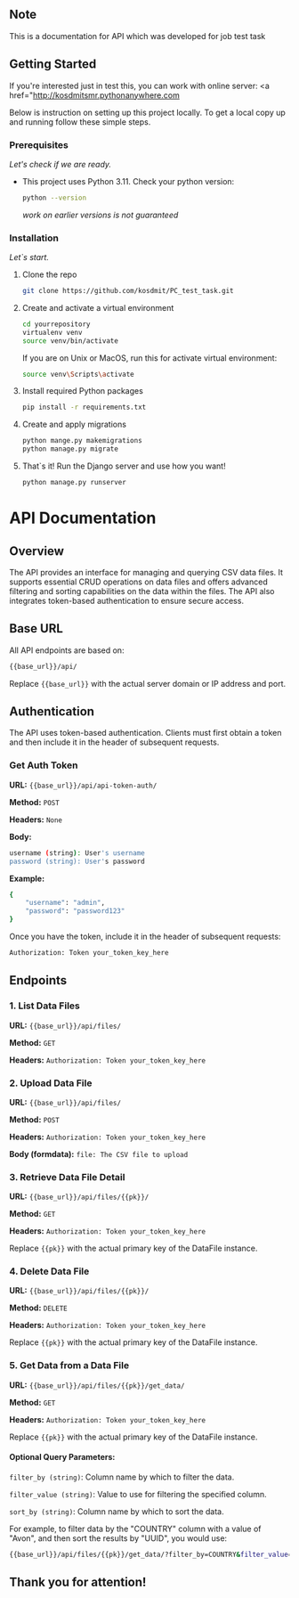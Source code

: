 ## Note
This is a documentation for API which was developed for job test task

## Getting Started

If you're interested just in test this, you can work with online server: <a href="http://kosdmitsmr.pythonanywhere.com</a>

Below is instruction on setting up this project locally.
To get a local copy up and running follow these simple steps.

### Prerequisites
_Let's check if we are ready._

* This project uses Python 3.11. Check your python version:
  ```sh
  python --version
  ```
  *work on earlier versions is not guaranteed*

### Installation

_Let`s start._

1. Clone the repo
   ```sh
   git clone https://github.com/kosdmit/PC_test_task.git
   ```
2. Create and activate a virtual environment
   ```sh
   cd yourrepository
   virtualenv venv
   source venv/bin/activate
   ```
   If you are on Unix or MacOS, run this for activate virtual environment:  
   ```sh
   source venv\Scripts\activate
   ```

3. Install required Python packages
   ```sh
   pip install -r requirements.txt
   ```
   
4. Create and apply migrations
   ```sh
   python mange.py makemigrations
   python manage.py migrate
   ```
   
5. That`s it! Run the Django server and use how you want!
   ```sh
   python manage.py runserver
   ```

# API Documentation

## Overview

The API provides an interface for managing and querying CSV data files. It supports essential CRUD operations on data files and offers advanced filtering and sorting capabilities on the data within the files. The API also integrates token-based authentication to ensure secure access.

## Base URL
All API endpoints are based on:

```sh
{{base_url}}/api/
```

Replace `{{base_url}}` with the actual server domain or IP address and port.

## Authentication
The API uses token-based authentication. Clients must first obtain a token and then include it in the header of subsequent requests.

### Get Auth Token

**URL:** `{{base_url}}/api/api-token-auth/`

**Method:** `POST`

**Headers:** `None`

**Body:**
```sh
username (string): User's username
password (string): User's password
```

**Example:**

```sh
{
    "username": "admin",
    "password": "password123"
}
```

Once you have the token, include it in the header of subsequent requests:

```sh
Authorization: Token your_token_key_here
```

## Endpoints

### 1. List Data Files
**URL:** `{{base_url}}/api/files/`

**Method:** `GET`

**Headers:** `Authorization: Token your_token_key_here`


### 2. Upload Data File
**URL:** `{{base_url}}/api/files/`

**Method:** `POST`

**Headers:** `Authorization: Token your_token_key_here`

**Body (formdata):**
`file: The CSV file to upload`

### 3. Retrieve Data File Detail
**URL:** `{{base_url}}/api/files/{{pk}}/`

**Method:** `GET`

**Headers:** `Authorization: Token your_token_key_here`

Replace `{{pk}}` with the actual primary key of the DataFile instance.

### 4. Delete Data File
**URL:** `{{base_url}}/api/files/{{pk}}/`

**Method:** `DELETE`

**Headers:** `Authorization: Token your_token_key_here`

Replace `{{pk}}` with the actual primary key of the DataFile instance.

### 5. Get Data from a Data File
**URL:** `{{base_url}}/api/files/{{pk}}/get_data/`

**Method:** `GET`

**Headers:** `Authorization: Token your_token_key_here`

Replace `{{pk}}` with the actual primary key of the DataFile instance.

#### Optional Query Parameters:
`filter_by (string)`: Column name by which to filter the data.

`filter_value (string)`: Value to use for filtering the specified column.

`sort_by (string)`: Column name by which to sort the data.

For example, to filter data by the "COUNTRY" column with a value of "Avon", and then sort the results by "UUID", you would use:
```sh
{{base_url}}/api/files/{{pk}}/get_data/?filter_by=COUNTRY&filter_value=Avon&sort_by=UUID
```


## Thank you for attention!